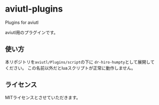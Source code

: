 # aviutl-plugins
Plugins for aviutl

aviutl用のプラグインです。

## 使い方

本リポジトリを`aviutl/Plugins/script`の下に
`dr-hiro-humpty`として展開してください。
この名前以外だとluaスクリプトが正常に動作しません。

## ライセンス

MITライセンスとさせていただきます。
